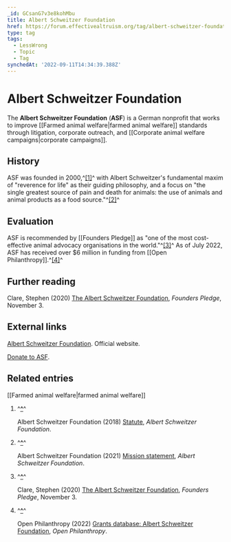 ```yaml
---
_id: GCsanG7v3e8kohMbu
title: Albert Schweitzer Foundation
href: https://forum.effectivealtruism.org/tag/albert-schweitzer-foundation
type: tag
tags:
  - LessWrong
  - Topic
  - Tag
synchedAt: '2022-09-11T14:34:39.388Z'
---
```

# Albert Schweitzer Foundation

The **Albert Schweitzer Foundation** (**ASF**) is a German nonprofit that works to improve [[Farmed animal welfare|farmed animal welfare]] standards through litigation, corporate outreach, and [[Corporate animal welfare campaigns|corporate campaigns]].

History
-------

ASF was founded in 2000,^[\[1\]](#fnw56p6v0loj8)^ with Albert Schweitzer's fundamental maxim of "reverence for life" as their guiding philosophy, and a focus on "the single greatest source of pain and death for animals: the use of animals and animal products as a food source."^[\[2\]](#fn1z8hc9qh6f3)^ 

Evaluation
----------

ASF is recommended by [[Founders Pledge]] as "one of the most cost-effective animal advocacy organisations in the world."^[\[3\]](#fn0oga3tf328r)^ As of July 2022, ASF has received over $6 million in funding from [[Open Philanthropy]].^[\[4\]](#fnpl1l9xev80b)^

Further reading
---------------

Clare, Stephen (2020) [The Albert Schweitzer Foundation](https://founderspledge.com/stories/the-albert-schweitzer-foundation-high-impact-funding-opportunity), *Founders Pledge*, November 3.

External links
--------------

[Albert Schweitzer Foundation](https://albertschweitzerfoundation.org/). Official website.

[Donate to ASF](https://donations.albertschweitzerfoundation.org/).

Related entries
---------------

[[Farmed animal welfare|farmed animal welfare]]

1.  ^**[^](#fnrefw56p6v0loj8)**^
    
    Albert Schweitzer Foundation (2018) [Statute](https://albertschweitzerfoundation.org/about-us/statute), *Albert Schweitzer Foundation*.
    
2.  ^**[^](#fnref1z8hc9qh6f3)**^
    
    Albert Schweitzer Foundation (2021) [Mission statement](https://albertschweitzerfoundation.org/about-us/mission), *Albert Schweitzer Foundation*.
    
3.  ^**[^](#fnref0oga3tf328r)**^
    
    Clare, Stephen (2020) [The Albert Schweitzer Foundation](https://founderspledge.com/stories/the-albert-schweitzer-foundation-high-impact-funding-opportunity), *Founders Pledge*, November 3.
    
4.  ^**[^](#fnrefpl1l9xev80b)**^
    
    Open Philanthropy (2022) [Grants database: Albert Schweitzer Foundation](https://www.openphilanthropy.org/grants/?q=&organization-name=albert-schweitzer-foundation), *Open Philanthropy*.